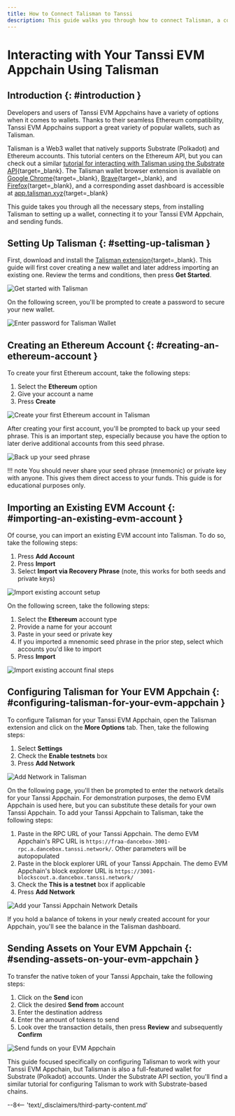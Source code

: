 ```yaml
---
title: How to Connect Talisman to Tanssi
description: This guide walks you through how to connect Talisman, a comprehensive Polkadot, Substrate, and Ethereum wallet, to your Tanssi EVM Appchain. 
---
```


# Interacting with Your Tanssi EVM Appchain Using Talisman

## Introduction {: #introduction }

Developers and users of Tanssi EVM Appchains have a variety of options when it comes to wallets. Thanks to their seamless Ethereum compatibility, Tanssi EVM Appchains support a great variety of popular wallets, such as Talisman.

Talisman is a Web3 wallet that natively supports Substrate (Polkadot) and Ethereum accounts. This tutorial centers on the Ethereum API, but you can check out a similar [tutorial for interacting with Talisman using the Substrate API](/explore/developer-toolkit/substrate-api/wallets/talisman){target=\_blank}. The Talisman wallet browser extension is available on [Google Chrome](https://chrome.google.com/webstore/detail/talisman-polkadot-wallet/fijngjgcjhjmmpcmkeiomlglpeiijkld){target=\_blank}, [Brave](https://chrome.google.com/webstore/detail/talisman-polkadot-wallet/fijngjgcjhjmmpcmkeiomlglpeiijkld){target=\_blank}, and [Firefox](https://addons.mozilla.org/en-US/firefox/addon/talisman-wallet-extension/){target=\_blank}, and a corresponding asset dashboard is accessible at [app.talisman.xyz](https://app.talisman.xyz/){target=\_blank}

This guide takes you through all the necessary steps, from installing Talisman to setting up a wallet, connecting it to your Tanssi EVM Appchain, and sending funds.

## Setting Up Talisman {: #setting-up-talisman }

First, download and install the [Talisman extension](https://www.talisman.xyz/){target=\_blank}. This guide will first cover creating a new wallet and later address importing an existing one. Review the terms and conditions, then press **Get Started**.

![Get started with Talisman](/images/explore/developer-toolkit/ethereum-api/wallets/talisman/talisman-1.webp)

On the following screen, you'll be prompted to create a password to secure your new wallet.

![Enter password for Talisman Wallet](/images/explore/developer-toolkit/ethereum-api/wallets/talisman/talisman-2.webp)

## Creating an Ethereum Account {: #creating-an-ethereum-account }

To create your first Ethereum account, take the following steps:

1. Select the **Ethereum** option
2. Give your account a name
3. Press **Create**

![Create your first Ethereum account in Talisman](/images/explore/developer-toolkit/ethereum-api/wallets/talisman/talisman-3.webp)

After creating your first account, you'll be prompted to back up your seed phrase. This is an important step, especially because you have the option to later derive additional accounts from this seed phrase.

![Back up your seed phrase](/images/explore/developer-toolkit/ethereum-api/wallets/talisman/talisman-4.webp)

!!! note
    You should never share your seed phrase (mnemonic) or private key with anyone. This gives them direct access to your funds. This guide is for educational purposes only.

## Importing an Existing EVM Account {: #importing-an-existing-evm-account }

Of course, you can import an existing EVM account into Talisman. To do so, take the following steps:

1. Press **Add Account**
2. Press **Import**
3. Select **Import via Recovery Phrase** (note, this works for both seeds and private keys)

![Import existing account setup](/images/explore/developer-toolkit/ethereum-api/wallets/talisman/talisman-9.webp)

On the following screen, take the following steps:

1. Select the **Ethereum** account type
2. Provide a name for your account
3. Paste in your seed or private key
4. If you imported a mnenomic seed phrase in the prior step, select which accounts you'd like to import
5. Press **Import**

![Import existing account final steps](/images/explore/developer-toolkit/ethereum-api/wallets/talisman/talisman-10.webp)

## Configuring Talisman for Your EVM Appchain {: #configuring-talisman-for-your-evm-appchain }

To configure Talisman for your Tanssi EVM Appchain, open the Talisman extension and click on the **More Options** tab. Then, take the following steps:

1. Select **Settings**
2. Check the **Enable testnets** box
3. Press **Add Network**

![Add Network in Talisman](/images/explore/developer-toolkit/ethereum-api/wallets/talisman/talisman-6.webp)

On the following page, you'll then be prompted to enter the network details for your Tanssi Appchain. For demonstration purposes, the demo EVM Appchain is used here, but you can substitute these details for your own Tanssi Appchain. To add your Tanssi Appchain to Talisman, take the following steps:

1. Paste in the RPC URL of your Tanssi Appchain. The demo EVM Appchain's RPC URL is `https://fraa-dancebox-3001-rpc.a.dancebox.tanssi.network/`. Other parameters will be autopopulated
2. Paste in the block explorer URL of your Tanssi Appchain. The demo EVM Appchain's block explorer URL is `https://3001-blockscout.a.dancebox.tanssi.network/`
3. Check the **This is a testnet** box if applicable
4. Press **Add Network**

![Add your Tanssi Appchain Network Details](/images/explore/developer-toolkit/ethereum-api/wallets/talisman/talisman-7.webp)

If you hold a balance of tokens in your newly created account for your Appchain, you'll see the balance in the Talisman dashboard.

## Sending Assets on Your EVM Appchain {: #sending-assets-on-your-evm-appchain }

To transfer the native token of your Tanssi Appchain, take the following steps:

1. Click on the **Send** icon
2. Click the desired **Send from** account
3. Enter the destination address
4. Enter the amount of tokens to send
5. Look over the transaction details, then press **Review** and subsequently **Confirm**

![Send funds on your EVM Appchain](/images/explore/developer-toolkit/ethereum-api/wallets/talisman/talisman-8.webp)


This guide focused specifically on configuring Talisman to work with your Tanssi EVM Appchain, but Talisman is also a full-featured wallet for Substrate (Polkadot) accounts. Under the Substrate API section, you'll find a similar tutorial for configuring Talisman to work with Substrate-based chains.

--8<-- 'text/_disclaimers/third-party-content.md'
